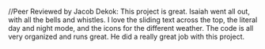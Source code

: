 //Peer Reviewed by Jacob Dekok: This project is great. Isaiah went all out, with all the bells and whistles. I love the sliding text across the top, the literal day and night mode, and the icons for the different weather. The code is all very organized and runs great. He did a really great job with this project.
